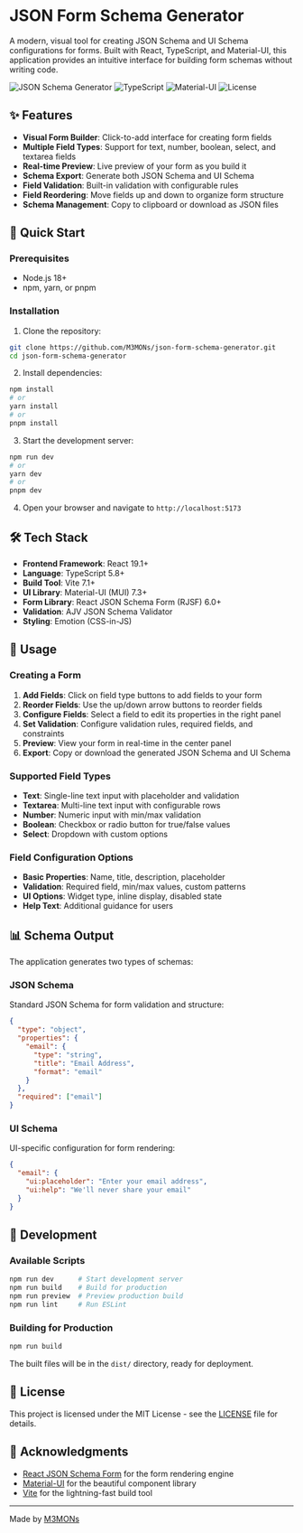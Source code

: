 # JSON Form Schema Generator

A modern, visual tool for creating JSON Schema and UI Schema configurations for forms. Built with React, TypeScript, and Material-UI, this application provides an intuitive interface for building form schemas without writing code.

![JSON Schema Generator](https://img.shields.io/badge/React-18+-blue.svg)
![TypeScript](https://img.shields.io/badge/TypeScript-5.8+-blue.svg)
![Material-UI](https://img.shields.io/badge/MUI-7.3+-blue.svg)
![License](https://img.shields.io/badge/license-MIT-green.svg)

## ✨ Features

- **Visual Form Builder**: Click-to-add interface for creating form fields
- **Multiple Field Types**: Support for text, number, boolean, select, and textarea fields
- **Real-time Preview**: Live preview of your form as you build it
- **Schema Export**: Generate both JSON Schema and UI Schema
- **Field Validation**: Built-in validation with configurable rules
- **Field Reordering**: Move fields up and down to organize form structure
- **Schema Management**: Copy to clipboard or download as JSON files

## 🚀 Quick Start

### Prerequisites

- Node.js 18+ 
- npm, yarn, or pnpm

### Installation

1. Clone the repository:
```bash
git clone https://github.com/M3MONs/json-form-schema-generator.git
cd json-form-schema-generator
```

2. Install dependencies:
```bash
npm install
# or
yarn install
# or
pnpm install
```

3. Start the development server:
```bash
npm run dev
# or
yarn dev
# or
pnpm dev
```

4. Open your browser and navigate to `http://localhost:5173`

## 🛠️ Tech Stack

- **Frontend Framework**: React 19.1+
- **Language**: TypeScript 5.8+
- **Build Tool**: Vite 7.1+
- **UI Library**: Material-UI (MUI) 7.3+
- **Form Library**: React JSON Schema Form (RJSF) 6.0+
- **Validation**: AJV JSON Schema Validator
- **Styling**: Emotion (CSS-in-JS)

## 🎯 Usage

### Creating a Form

1. **Add Fields**: Click on field type buttons to add fields to your form
2. **Reorder Fields**: Use the up/down arrow buttons to reorder fields
3. **Configure Fields**: Select a field to edit its properties in the right panel
4. **Set Validation**: Configure validation rules, required fields, and constraints
5. **Preview**: View your form in real-time in the center panel
6. **Export**: Copy or download the generated JSON Schema and UI Schema

### Supported Field Types

- **Text**: Single-line text input with placeholder and validation
- **Textarea**: Multi-line text input with configurable rows
- **Number**: Numeric input with min/max validation
- **Boolean**: Checkbox or radio button for true/false values
- **Select**: Dropdown with custom options

### Field Configuration Options

- **Basic Properties**: Name, title, description, placeholder
- **Validation**: Required field, min/max values, custom patterns
- **UI Options**: Widget type, inline display, disabled state
- **Help Text**: Additional guidance for users

## 📊 Schema Output

The application generates two types of schemas:

### JSON Schema
Standard JSON Schema for form validation and structure:
```json
{
  "type": "object",
  "properties": {
    "email": {
      "type": "string",
      "title": "Email Address",
      "format": "email"
    }
  },
  "required": ["email"]
}
```

### UI Schema
UI-specific configuration for form rendering:
```json
{
  "email": {
    "ui:placeholder": "Enter your email address",
    "ui:help": "We'll never share your email"
  }
}
```

## 🔧 Development

### Available Scripts

```bash
npm run dev      # Start development server
npm run build    # Build for production
npm run preview  # Preview production build
npm run lint     # Run ESLint
```

### Building for Production

```bash
npm run build
```

The built files will be in the `dist/` directory, ready for deployment.

## 📝 License

This project is licensed under the MIT License - see the [LICENSE](LICENSE) file for details.

## 🙏 Acknowledgments

- [React JSON Schema Form](https://rjsf-team.github.io/react-jsonschema-form/) for the form rendering engine
- [Material-UI](https://mui.com/) for the beautiful component library
- [Vite](https://vitejs.dev/) for the lightning-fast build tool

---

Made by [M3MONs](https://github.com/M3MONs)
